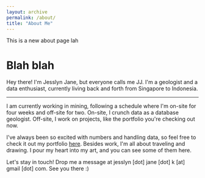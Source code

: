 ```yaml
---
layout: archive
permalink: /about/
title: "About Me"
---
```


This is a new about page lah 

# Blah blah

Hey there! I'm Jesslyn Jane, but everyone calls me JJ. I'm a geologist and a data enthusiast, currently living back and forth from Singapore to Indonesia.

---

I am currently working in mining, following a schedule where I'm on-site for four weeks and off-site for two. On-site, I crunch data as a database geologist. Off-site, I work on projects, like the portfolio you're checking out now.

I've always been so excited with numbers and handling data, so feel free to check it out my portfolio [here](/portofolio/). Besides work, I'm all about traveling and drawing. I pour my heart into my art, and you can see some of them here.

Let's stay in touch! Drop me a message at jesslyn [dot] jane [dot] k [at] gmail [dot] com. See you there :)



